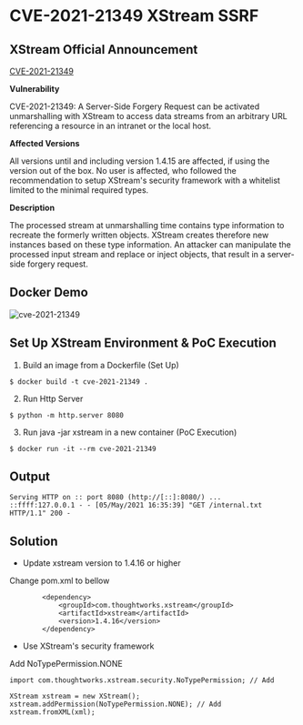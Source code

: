 # CVE-2021-21349 XStream SSRF

## XStream Official Announcement

[CVE-2021-21349](https://x-stream.github.io/CVE-2021-21349.html)

**Vulnerability**

CVE-2021-21349: A Server-Side Forgery Request can be activated unmarshalling with XStream to access data streams from an arbitrary URL referencing a resource in an intranet or the local host.

**Affected Versions**

All versions until and including version 1.4.15 are affected, if using the version out of the box. No user is affected, who followed the recommendation to setup XStream's security framework with a whitelist limited to the minimal required types.

**Description**

The processed stream at unmarshalling time contains type information to recreate the formerly written objects. XStream creates therefore new instances based on these type information. An attacker can manipulate the processed input stream and replace or inject objects, that result in a server-side forgery request.

## Docker Demo

![cve-2021-21349](https://user-images.githubusercontent.com/56715563/117110850-b6acbf80-adc1-11eb-9e4b-80e9389290c1.gif)

## Set Up XStream Environment & PoC Execution

1. Build an image from a Dockerfile (Set Up)

```
$ docker build -t cve-2021-21349 .
```

2. Run Http Server

```
$ python -m http.server 8080
```

3. Run java -jar xstream in a new container (PoC Execution)

```
$ docker run -it --rm cve-2021-21349
```

## Output

```
Serving HTTP on :: port 8080 (http://[::]:8080/) ...
::ffff:127.0.0.1 - - [05/May/2021 16:35:39] "GET /internal.txt HTTP/1.1" 200 -
```

## Solution

- Update xstream version to 1.4.16 or higher

Change pom.xml to bellow

```
        <dependency>
            <groupId>com.thoughtworks.xstream</groupId>
            <artifactId>xstream</artifactId>
            <version>1.4.16</version>
        </dependency>
```

- Use XStream's security framework

Add NoTypePermission.NONE

```
import com.thoughtworks.xstream.security.NoTypePermission; // Add

XStream xstream = new XStream();
xstream.addPermission(NoTypePermission.NONE); // Add
xstream.fromXML(xml);
```

